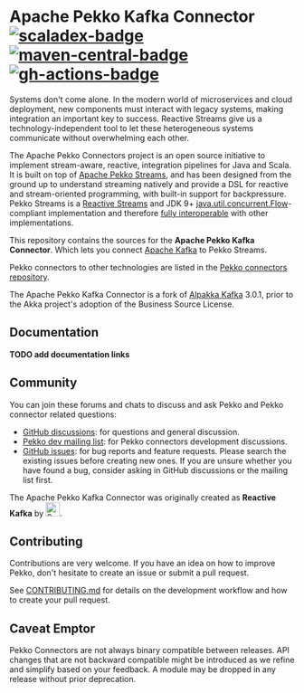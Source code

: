 Apache Pekko Kafka Connector [![scaladex-badge][]][scaladex] [![maven-central-badge][]][maven-central] [![gh-actions-badge][]][gh-actions]
=============

[scaladex]:            https://index.scala-lang.org/apache/incubator-pekko-connectors-kafka/
[scaladex-badge]:      https://index.scala-lang.org/apache/incubator-pekko-connectors-kafka/latest.svg?target=_2.13
[maven-central]:       https://maven-badges.herokuapp.com/maven-central/org.apache.pekko/pekko-connectors-kafka_2.13
[maven-central-badge]: https://maven-badges.herokuapp.com/maven-central/org.apache.pekko/pekko-connectors-kafka_2.13/badge.svg
[gh-actions]:          https://github.com/apache/incubator-pekko-connectors-kafka/actions
[gh-actions-badge]:    https://github.com/apache/incubator-pekko-connectors-kafka/workflows/CI/badge.svg?branch=main


Systems don't come alone. In the modern world of microservices and cloud deployment, new components must interact with legacy systems, making integration an important key to success. Reactive Streams give us a technology-independent tool to let these heterogeneous systems communicate without overwhelming each other.

The Apache Pekko Connectors project is an open source initiative to implement stream-aware, reactive, integration pipelines for Java and Scala. It is built on top of [Apache Pekko Streams](https://pekko.apache.org/docs/pekko/current/stream/index.html), and has been designed from the ground up to understand streaming natively and provide a DSL for reactive and stream-oriented programming, with built-in support for backpressure. Pekko Streams is a [Reactive Streams](https://www.reactive-streams.org/) and JDK 9+ [java.util.concurrent.Flow](https://docs.oracle.com/javase/10/docs/api/java/util/concurrent/Flow.html)-compliant implementation and therefore [fully interoperable](https://pekko.apache.org/docs/pekko/current/general/stream/stream-design.html#interoperation-with-other-reactive-streams-implementations) with other implementations.

This repository contains the sources for the **Apache Pekko Kafka Connector**. Which lets you connect [Apache Kafka](https://kafka.apache.org/) to Pekko Streams.

Pekko connectors to other technologies are listed in the [Pekko connectors repository](https://github.com/apache/incubator-pekko-connectors).

The Apache Pekko Kafka Connector is a fork of [Alpakka Kafka](https://github.com/akka/alpakka-kafka) 3.0.1, prior to the Akka project's adoption of the Business Source License.

Documentation
-------------

**TODO add documentation links**

Community
---------

You can join these forums and chats to discuss and ask Pekko and Pekko connector related questions:

- [GitHub discussions](https://github.com/apache/incubator-pekko-connectors-kafka/discussions): for questions and general discussion.
- [Pekko dev mailing list](https://lists.apache.org/list.html?dev@pekko.apache.org): for Pekko connectors development discussions.
- [GitHub issues](https://github.com/apache/incubator-pekko-connectors-kafka/issues): for bug reports and feature requests. Please search the existing issues before creating new ones. If you are unsure whether you have found a bug, consider asking in GitHub discussions or the mailing list first.

The Apache Pekko Kafka Connector was originally created as **Reactive Kafka** by [<img src="https://files.softwaremill.com/logo/logo.svg" alt="SoftwareMill logo" height="25">](https://softwaremill.com).

Contributing
------------

Contributions are very welcome. If you have an idea on how to improve Pekko, don't hesitate to create an issue or submit a pull request.

See [CONTRIBUTING.md](CONTRIBUTING.md) for details on the development workflow and how to create your pull request.

Caveat Emptor
-------------

Pekko Connectors are not always binary compatible between releases. API changes that are not backward compatible might be introduced as we refine and simplify based on your feedback. A module may be dropped in any release without prior deprecation.
